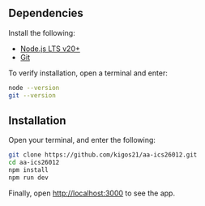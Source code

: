 ## Dependencies

Install the following:

- [Node.js LTS v20+](https://nodejs.org/en/download/)
- [Git](https://git-scm.com/downloads)

To verify installation, open a terminal and enter:

```bash
node --version
git --version
```

## Installation

Open your terminal, and enter the following:

```bash
git clone https://github.com/kigos21/aa-ics26012.git
cd aa-ics26012
npm install
npm run dev
```

Finally, open [http://localhost:3000](http://localhost:3000) to see the app.
